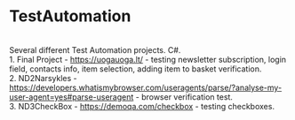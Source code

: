 # TestAutomation
<br> Several different Test Automation projects. C#.
<br> 1. Final Project - https://uogauoga.lt/ - testing newsletter subscription, login field, contacts info, item selection, adding item to basket verification.
<br> 2. ND2Narsykles - https://developers.whatismybrowser.com/useragents/parse/?analyse-my-user-agent=yes#parse-useragent - browser verification test.
<br> 3. ND3CheckBox - https://demoqa.com/checkbox - testing checkboxes.
